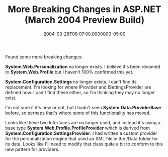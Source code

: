 ﻿---
title: More Breaking Changes in ASP.NET (March 2004 Preview Build)
date: "2004-03-28T08:07:00.0000000-05:00"
description: I'm not sure if it's new or not, but I hadn't seen
featuredImage: /img/asp-net-mvc-logo.jpg
---

Found some more breaking changes:

**System.Web.Personalization** no longer exists. I believe it's been renamed to **System.Web.Profile** but I haven't 100% confirmed this yet.

**System.Configuration.Settings** no longer exists. I can't find its replacement. I'm looking for where IProvider and ISettingsProvider are defined now. I can't find these either, so I'm thinking they may no longer exist.

I'm not sure if it's new or not, but I hadn't seen **System.Data.ProviderBase** before, so perhaps that's where some of this functionality has moved.

Looks like these two Interfaces are no longer used, and instead it's using a base type **System.Web.Profile.ProfileProvider** which is derived from **System.Configuration.SettingsProvider**. I had written a custom provider for the personalization engine that used an XML file in the /Data folder for its data. Looks like I'll need to modify that class quite a bit to conform to this new pattern for providers.

